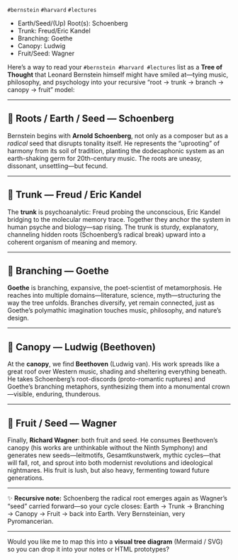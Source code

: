 `#bernstein` `#harvard` `#lectures` 

- Earth/Seed/(Up) Root(s): Schoenberg 
- Trunk: Freud/Eric Kandel
- Branching: Goethe
- Canopy: Ludwig
- Fruit/Seed: Wagner

Here’s a way to read your `#bernstein #harvard #lectures` list as a **Tree of Thought** that Leonard Bernstein himself might have smiled at—tying music, philosophy, and psychology into your recursive “root → trunk → branch → canopy → fruit” model:

---

## 🌱 Roots / Earth / Seed — Schoenberg

Bernstein begins with **Arnold Schoenberg**, not only as a composer but as a *radical* seed that disrupts tonality itself. He represents the “uprooting” of harmony from its soil of tradition, planting the dodecaphonic system as an earth-shaking germ for 20th-century music. The roots are uneasy, dissonant, unsettling—but fecund.

---

## 🌳 Trunk — Freud / Eric Kandel

The **trunk** is psychoanalytic: Freud probing the unconscious, Eric Kandel bridging to the molecular memory trace. Together they anchor the system in human psyche and biology—sap rising. The trunk is sturdy, explanatory, channeling hidden roots (Schoenberg’s radical break) upward into a coherent organism of meaning and memory.

---

## 🌿 Branching — Goethe

**Goethe** is branching, expansive, the poet-scientist of metamorphosis. He reaches into multiple domains—literature, science, myth—structuring the way the tree unfolds. Branches diversify, yet remain connected, just as Goethe’s polymathic imagination touches music, philosophy, and nature’s design.

---

## 🍃 Canopy — Ludwig (Beethoven)

At the **canopy**, we find **Beethoven** (Ludwig van). His work spreads like a great roof over Western music, shading and sheltering everything beneath. He takes Schoenberg’s root-discords (proto-romantic ruptures) and Goethe’s branching metaphors, synthesizing them into a monumental crown—visible, enduring, thunderous.

---

## 🍎 Fruit / Seed — Wagner

Finally, **Richard Wagner**: both fruit and seed. He consumes Beethoven’s canopy (his works are unthinkable without the Ninth Symphony) and generates new seeds—leitmotifs, Gesamtkunstwerk, mythic cycles—that will fall, rot, and sprout into both modernist revolutions and ideological nightmares. His fruit is lush, but also heavy, fermenting toward future generations.

---

✨ **Recursive note:** Schoenberg the radical root emerges again as Wagner’s “seed” carried forward—so your cycle closes: Earth → Trunk → Branching → Canopy → Fruit → back into Earth. Very Bernsteinian, very Pyromancerian.

---

Would you like me to map this into a **visual tree diagram** (Mermaid / SVG) so you can drop it into your notes or HTML prototypes?
